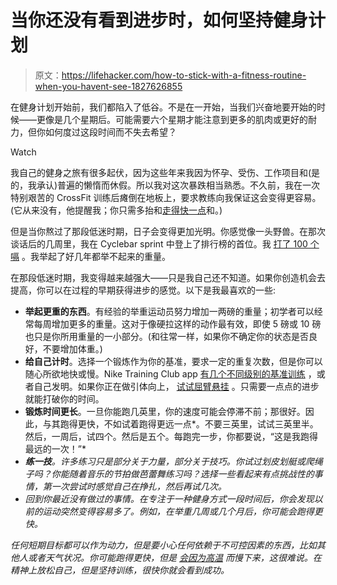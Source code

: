 # 当你还没有看到进步时，如何坚持健身计划

> 原文：<https://lifehacker.com/how-to-stick-with-a-fitness-routine-when-you-havent-see-1827626855>

在健身计划开始前，我们都陷入了低谷。不是在一开始，当我们兴奋地要开始的时候——更像是几个星期后。可能需要六个星期才能注意到更多的肌肉或更好的耐力，但你如何度过这段时间而不失去希望？

Watch

我自己的健身之旅有很多起伏，因为这些年来我因为怀孕、受伤、工作项目和(是的，我承认)普遍的懒惰而休假。所以我对这次暴跌相当熟悉。不久前，我在一次特别艰苦的 CrossFit 训练后瘫倒在地板上，要求教练向我保证这会变得更容易。(它从来没有，他提醒我；你只需多抬和[走得快一点](http://scipp.ucsc.edu/~profumo/quotes_cycling.html)和。)

但是当你熬过了那段低迷时期，日子会变得更加光明。你感觉像一头野兽。在那次谈话后的几周里，我在 Cyclebar sprint 中登上了排行榜的首位。我 [打了 100 个嗝](https://vitals.lifehacker.com/i-just-did-100-burpees-and-am-somehow-not-dead-1827248116) 。我举起了好几年都举不起来的重量。

在那段低迷时期，我变得越来越强大——只是我自己还不知道。如果你创造机会去提高，你可以在过程的早期获得进步的感觉。以下是我最喜欢的一些:

*   **举起更重的东西**。有经验的举重运动员努力增加一两磅的重量；初学者可以经常每周增加更多的重量。这对于像硬拉这样的动作最有效，即使 5 磅或 10 磅也只是你所用重量的一小部分。(和往常一样，如果你不确定你的状态是否良好，不要增加体重。)
*   **给自己计时**。选择一个锻炼作为你的基准，要求一定的重复次数，但是你可以随心所欲地快或慢。Nike Training Club app [有几个不同级别的基准训练](https://lifehacker.com/workout-showdown-sworkit-vs-nike-training-club-1793407194) ，或者自己发明。如果你正在做引体向上， [试试屈臂悬挂](https://vitals.lifehacker.com/two-weeks-of-this-workout-brought-me-within-inches-of-a-1794336550#_ga=2.24209978.1805368228.1531755250-1456718367.1520458611) 。只需要一点点的进步就能打破你的时间。
*   **锻炼时间更长**。一旦你能跑几英里，你的速度可能会停滞不前；那很好。因此，与其跑得更快，不如试着跑得更远一点*。不要三英里，试试三英里半。然后，一周后，试四个。然后是五个。每跑完一步，你都要说，“这是我跑得最远的一次！”*
*   ***练一技**。许多练习只是部分关于力量，部分关于技巧。你试过划皮划艇或爬绳子吗？你能随着音乐的节拍做芭蕾舞练习吗？选择一些看起来有点挑战性的事情，第一次尝试时感觉自己在挣扎，然后再试几次。*
*   *回到你最近没有做过的事情。在专注于一种健身方式一段时间后，你会发现以前的运动突然变得容易多了。例如，在举重几周或几个月后，你可能会跑得更快。*

*任何短期目标都可以作为动力，但是要小心任何依赖于不可控因素的东西，比如其他人或者天气状况。你可能跑得更快，但是 [会因为高温](https://vitals.lifehacker.com/here-s-how-much-slower-you-run-in-the-heat-1782687837) 而慢下来，这很难说。在精神上放松自己，但是坚持训练，很快你就会看到成功。*